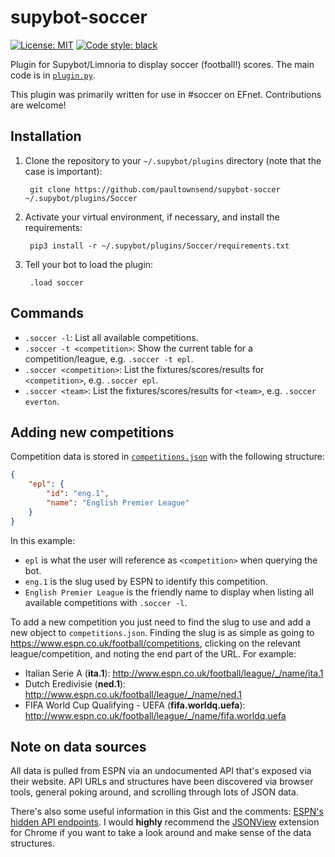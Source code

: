 # supybot-soccer

[![License: MIT](https://img.shields.io/badge/License-MIT-yellow.svg)](https://opensource.org/licenses/MIT)
[![Code style: black](https://img.shields.io/badge/code%20style-black-000000.svg)](https://github.com/psf/black)

Plugin for Supybot/Limnoria to display soccer (football!) scores. The main code
is in [`plugin.py`](plugin.py).

This plugin was primarily written for use in #soccer on EFnet. Contributions are
welcome!

## Installation

1. Clone the repository to your `~/.supybot/plugins` directory (note that the
   case is important):

        git clone https://github.com/paultownsend/supybot-soccer ~/.supybot/plugins/Soccer

2. Activate your virtual environment, if necessary, and install the
   requirements:

        pip3 install -r ~/.supybot/plugins/Soccer/requirements.txt

3. Tell your bot to load the plugin:

        .load soccer

## Commands

- `.soccer -l`: List all available competitions.
- `.soccer -t <competition>`: Show the current table for a competition/league,
  e.g. `.soccer -t epl`.
- `.soccer <competition>`: List the fixtures/scores/results for `<competition>`,
  e.g. `.soccer epl`.
- `.soccer <team>`: List the fixtures/scores/results for `<team>`, e.g. `.soccer
  everton`.

## Adding new competitions

Competition data is stored in [`competitions.json`](competitions.json) with the
following structure:
```json
{
    "epl": {
        "id": "eng.1",
        "name": "English Premier League"
    }
}
```

In this example:
- `epl` is what the user will reference as `<competition>` when querying the bot.
- `eng.1` is the slug used by ESPN to identify this competition.
- `English Premier League` is the friendly name to display when listing all
  available competitions with `.soccer -l`.

To add a new competition you just need to find the slug to use and add a new
object to `competitions.json`. Finding the slug is as simple as going to
https://www.espn.co.uk/football/competitions, clicking on the relevant
league/competition, and noting the end part of the URL. For example:
- Italian Serie A (**ita.1**): http://www.espn.co.uk/football/league/_/name/ita.1
- Dutch Eredivisie (**ned.1**): http://www.espn.co.uk/football/league/_/name/ned.1
- FIFA World Cup Qualifying - UEFA (**fifa.worldq.uefa**): http://www.espn.co.uk/football/league/_/name/fifa.worldq.uefa

## Note on data sources

All data is pulled from ESPN via an undocumented API that's exposed via their
website. API URLs and structures have been discovered via browser tools, general
poking around, and scrolling through lots of JSON data.

There's also some useful information in this Gist and the comments: [ESPN's
hidden API endpoints](https://gist.github.com/akeaswaran/b48b02f1c94f873c6655e7129910fc3b).
I would **highly** recommend the
[JSONView](https://chrome.google.com/webstore/detail/jsonview/chklaanhfefbnpoihckbnefhakgolnmc)
extension for Chrome if you want to take a look around and make sense of the
data structures.
